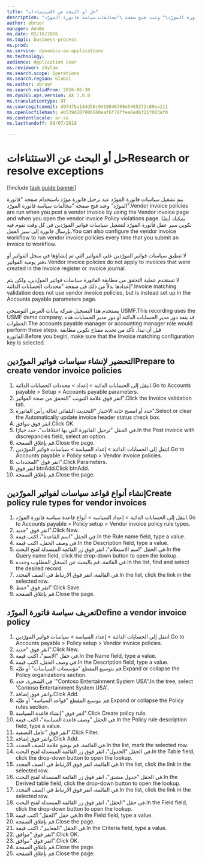 ```yaml
--- 
title: "حل أو البحث عن الاستثناءات"
description: "يتم تشغيل سياسات فاتورة المورّد عند ترحيل فاتورة مورّد باستخدام صفحة \"فاتورة المورّد\" وعند فتح صفحة \"مخالفات سياسة فاتورة المورّد\"‬."
author: abruer
manager: AnnBe
ms.date: 02/16/2016
ms.topic: business-process
ms.prod: 
ms.service: dynamics-ax-applications
ms.technology: 
audience: Application User
ms.reviewer: shylaw
ms.search.scope: Operations
ms.search.region: Global
ms.author: abruer
ms.search.validFrom: 2016-06-30
ms.dyn365.ops.version: AX 7.0.0
ms.translationtype: HT
ms.sourcegitcommit: d9747ba144d56c9410846769e5465372c89ea111
ms.openlocfilehash: eb539d207906560eaf6f70ffea6ed6f21f003af0
ms.contentlocale: ar-sa
ms.lasthandoff: 08/07/2018

---
```

# <a name="research-or-resolve-exceptions"></a><span data-ttu-id="1aa61-103">حل أو البحث عن الاستثناءات</span><span class="sxs-lookup"><span data-stu-id="1aa61-103">Research or resolve exceptions</span></span>

[!include [task guide banner](../../includes/task-guide-banner.md)]

<span data-ttu-id="1aa61-104">يتم تشغيل سياسات فاتورة المورّد عند ترحيل فاتورة مورّد باستخدام صفحة "فاتورة المورّد" وعند فتح صفحة "مخالفات سياسة فاتورة المورّد"‬.</span><span class="sxs-lookup"><span data-stu-id="1aa61-104">Vendor invoice policies are run when you post a vendor invoice by using the Vendor invoice page and when you open the vendor invoice Policy violations page.</span></span> <span data-ttu-id="1aa61-105">يمكنك أيضًا تكوين سير عمل فاتورة المورّد لتشغيل سياسات فواتير المورّدين في كل وقت تقوم فيه بإرسال فاتورة إلى سير العمل.</span><span class="sxs-lookup"><span data-stu-id="1aa61-105">You can also configure the vendor invoice workflow to run vendor invoice policies every time that you submit an invoice to workflow.</span></span> 

<span data-ttu-id="1aa61-106">لا تنطبق سياسات فواتير المورّدين على الفواتير التي تم إنشاؤها في سجل الفواتير‬ أو دفتر يومية الفواتير‬.</span><span class="sxs-lookup"><span data-stu-id="1aa61-106">Vendor invoice policies do not apply to invoices that were created in the invoice register or invoice journal.</span></span> 

<span data-ttu-id="1aa61-107">لا تستخدم عملية التحقق من مطابقة الفاتورة سياسات فواتير المورِّدين‬، ولكن يتم إعدادها بدلاً من ذلك في صفحة "محددات الحسابات الدائنة‬".</span><span class="sxs-lookup"><span data-stu-id="1aa61-107">Invoice matching validation does not use vendor invoice policies, but is instead set up in the Accounts payable parameters page.</span></span>

<span data-ttu-id="1aa61-108">يستخدم هذا التسجيل شركة بيانات العرض التوضيحي USMF.</span><span class="sxs-lookup"><span data-stu-id="1aa61-108">This recording uses the USMF demo company.</span></span> <span data-ttu-id="1aa61-109">قد ينفذ دور مدير الحسابات الدائنة أو دور مدير الحسابات‬ هذه الخطوات.</span><span class="sxs-lookup"><span data-stu-id="1aa61-109">The accounts payable manager or accounting manager role would perform these steps.</span></span> <span data-ttu-id="1aa61-110">قبل أن تبدأ، تأكد من تحديد مفتاح تكوين مطابقة الفاتورة.</span><span class="sxs-lookup"><span data-stu-id="1aa61-110">Before you begin, make sure that the Invoice matching configuration key is selected.</span></span>


## <a name="prepare-to-create-vendor-invoice-policies"></a><span data-ttu-id="1aa61-111">التحضير لإنشاء سياسات فواتير المورّدين</span><span class="sxs-lookup"><span data-stu-id="1aa61-111">Prepare to create vendor invoice policies</span></span>
1. <span data-ttu-id="1aa61-112">انتقل إلى الحسابات الدائنة > إعداد > محددات الحسابات الدائنة.</span><span class="sxs-lookup"><span data-stu-id="1aa61-112">Go to Accounts payable > Setup > Accounts payable parameters.</span></span>
2. <span data-ttu-id="1aa61-113">انقر فوق علامة التبويب "التحقق من صحة الفواتير".</span><span class="sxs-lookup"><span data-stu-id="1aa61-113">Click the Invoice validation tab.</span></span>
3. <span data-ttu-id="1aa61-114">حدد أو امسح خانة الاختيار "التحديث التلقائي لحالة رأس الفاتورة‬".</span><span class="sxs-lookup"><span data-stu-id="1aa61-114">Select or clear the Automatically update invoice header status check box.</span></span>
4. <span data-ttu-id="1aa61-115">انقر فوق موافق.</span><span class="sxs-lookup"><span data-stu-id="1aa61-115">Click OK.</span></span>
5. <span data-ttu-id="1aa61-116">في الحقل "ترحيل الفاتورة التي بها اختلافات"، حدد خيارًا.</span><span class="sxs-lookup"><span data-stu-id="1aa61-116">In the Post invoice with discrepancies field, select an option.</span></span>
6. <span data-ttu-id="1aa61-117">قم بإغلاق الصفحة.</span><span class="sxs-lookup"><span data-stu-id="1aa61-117">Close the page.</span></span>
7. <span data-ttu-id="1aa61-118">انتقل إلى الحسابات الدائنة > إعداد السياسة > سياسات فواتير المورّدين.</span><span class="sxs-lookup"><span data-stu-id="1aa61-118">Go to Accounts payable > Policy setup > Vendor invoice policies.</span></span>
8. <span data-ttu-id="1aa61-119">انقر فوق "المحددات".</span><span class="sxs-lookup"><span data-stu-id="1aa61-119">Click Parameters.</span></span>
9. <span data-ttu-id="1aa61-120">انقر فوق btnAdd.</span><span class="sxs-lookup"><span data-stu-id="1aa61-120">Click btnAdd.</span></span>
10. <span data-ttu-id="1aa61-121">قم بإغلاق الصفحة.</span><span class="sxs-lookup"><span data-stu-id="1aa61-121">Close the page.</span></span>

## <a name="create-policy-rule-types-for-vendor-invoices"></a><span data-ttu-id="1aa61-122">إنشاء أنواع قواعد سياسات لفواتير المورّدين</span><span class="sxs-lookup"><span data-stu-id="1aa61-122">Create policy rule types for vendor invoices</span></span>
1. <span data-ttu-id="1aa61-123">انتقل إلى الحسابات الدائنة > إعداد السياسة > أنواع قاعدة سياسة فاتورة المورّد‬.</span><span class="sxs-lookup"><span data-stu-id="1aa61-123">Go to Accounts payable > Policy setup > Vendor invoice policy rule types.</span></span>
2. <span data-ttu-id="1aa61-124">انقر فوق "جديد".</span><span class="sxs-lookup"><span data-stu-id="1aa61-124">Click New.</span></span>
3. <span data-ttu-id="1aa61-125">في الحقل "اسم القاعدة"، اكتب قيمة.</span><span class="sxs-lookup"><span data-stu-id="1aa61-125">In the Rule name field, type a value.</span></span>
4. <span data-ttu-id="1aa61-126">في وصف الحقل، اكتب قيمة.</span><span class="sxs-lookup"><span data-stu-id="1aa61-126">In the Description field, type a value.</span></span>
5. <span data-ttu-id="1aa61-127">في الحقل "اسم الاستعلام"، انقر فوق زر القائمة المنسدلة لفتح البحث.</span><span class="sxs-lookup"><span data-stu-id="1aa61-127">In the Query name field, click the drop-down button to open the lookup.</span></span>
6. <span data-ttu-id="1aa61-128">في القائمة، قم بالبحث عن السجل المطلوب وحدده.</span><span class="sxs-lookup"><span data-stu-id="1aa61-128">In the list, find and select the desired record.</span></span>
7. <span data-ttu-id="1aa61-129">في القائمة، انقر فوق الارتباط في الصف المحدد.</span><span class="sxs-lookup"><span data-stu-id="1aa61-129">In the list, click the link in the selected row.</span></span>
8. <span data-ttu-id="1aa61-130">انقر فوق "حفظ".</span><span class="sxs-lookup"><span data-stu-id="1aa61-130">Click Save.</span></span>
9. <span data-ttu-id="1aa61-131">قم بإغلاق الصفحة.</span><span class="sxs-lookup"><span data-stu-id="1aa61-131">Close the page.</span></span>

## <a name="define-a-vendor-invoice-policy"></a><span data-ttu-id="1aa61-132">تعريف سياسة فاتورة المورّد</span><span class="sxs-lookup"><span data-stu-id="1aa61-132">Define a vendor invoice policy</span></span>
1. <span data-ttu-id="1aa61-133">انتقل إلى الحسابات الدائنة > إعداد السياسة > سياسات فواتير المورّدين.</span><span class="sxs-lookup"><span data-stu-id="1aa61-133">Go to Accounts payable > Policy setup > Vendor invoice policies.</span></span>
2. <span data-ttu-id="1aa61-134">انقر فوق "جديد".</span><span class="sxs-lookup"><span data-stu-id="1aa61-134">Click New.</span></span>
3. <span data-ttu-id="1aa61-135">في حقل "الاسم"، اكتب قيمة.</span><span class="sxs-lookup"><span data-stu-id="1aa61-135">In the Name field, type a value.</span></span>
4. <span data-ttu-id="1aa61-136">في وصف الحقل، اكتب قيمة.</span><span class="sxs-lookup"><span data-stu-id="1aa61-136">In the Description field, type a value.</span></span>
5. <span data-ttu-id="1aa61-137">قم بتوسيع المقطع "مؤسسات السياسات‬" أو طيّه.</span><span class="sxs-lookup"><span data-stu-id="1aa61-137">Expand or collapse the Policy organizations section.</span></span>
6. <span data-ttu-id="1aa61-138">في الشجرة، حدد '"Contoso Entertainment System USA".</span><span class="sxs-lookup"><span data-stu-id="1aa61-138">In the tree, select 'Contoso Entertainment System USA'.</span></span>
7. <span data-ttu-id="1aa61-139">وانقر فوق إضافة.</span><span class="sxs-lookup"><span data-stu-id="1aa61-139">Click Add.</span></span>
8. <span data-ttu-id="1aa61-140">قم بتوسيع المقطع "قواعد السياسة‬" أو طيّه.</span><span class="sxs-lookup"><span data-stu-id="1aa61-140">Expand or collapse the Policy rules section.</span></span>
9. <span data-ttu-id="1aa61-141">انقر فوق "إنشاء قاعدة السياسة".</span><span class="sxs-lookup"><span data-stu-id="1aa61-141">Click Create policy rule.</span></span>
10. <span data-ttu-id="1aa61-142">في الحقل "وصف قاعدة السياسة"، اكتب قيمة.</span><span class="sxs-lookup"><span data-stu-id="1aa61-142">In the Policy rule description field, type a value.</span></span>
11. <span data-ttu-id="1aa61-143">انقر فوق "عامل التصفية".</span><span class="sxs-lookup"><span data-stu-id="1aa61-143">Click Filter.</span></span>
12. <span data-ttu-id="1aa61-144">وانقر فوق إضافة.</span><span class="sxs-lookup"><span data-stu-id="1aa61-144">Click Add.</span></span>
13. <span data-ttu-id="1aa61-145">في القائمة، قم بوضع علامة للصف المحدد.</span><span class="sxs-lookup"><span data-stu-id="1aa61-145">In the list, mark the selected row.</span></span>
14. <span data-ttu-id="1aa61-146">في الحقل "الجدول‬"، انقر فوق زر القائمة المنسدلة لفتح البحث.</span><span class="sxs-lookup"><span data-stu-id="1aa61-146">In the Table field, click the drop-down button to open the lookup.</span></span>
15. <span data-ttu-id="1aa61-147">في القائمة، انقر فوق الارتباط في الصف المحدد.</span><span class="sxs-lookup"><span data-stu-id="1aa61-147">In the list, click the link in the selected row.</span></span>
16. <span data-ttu-id="1aa61-148">في الحقل "جدول مشتق"، انقر فوق زر القائمة المنسدلة لفتح البحث.</span><span class="sxs-lookup"><span data-stu-id="1aa61-148">In the Derived table field, click the drop-down button to open the lookup.</span></span>
17. <span data-ttu-id="1aa61-149">في القائمة، انقر فوق الارتباط في الصف المحدد.</span><span class="sxs-lookup"><span data-stu-id="1aa61-149">In the list, click the link in the selected row.</span></span>
18. <span data-ttu-id="1aa61-150">في حقل "الحقل"، انقر فوق زر القائمة المنسدلة لفتح البحث.</span><span class="sxs-lookup"><span data-stu-id="1aa61-150">In the Field field, click the drop-down button to open the lookup.</span></span>
19. <span data-ttu-id="1aa61-151">في حقل "الحقل" اكتب قيمة.</span><span class="sxs-lookup"><span data-stu-id="1aa61-151">In the Field field, type a value.</span></span>
20. <span data-ttu-id="1aa61-152">قم بإغلاق الصفحة.</span><span class="sxs-lookup"><span data-stu-id="1aa61-152">Close the page.</span></span>
21. <span data-ttu-id="1aa61-153">في الحقل "المعايير"، اكتب قيمة.</span><span class="sxs-lookup"><span data-stu-id="1aa61-153">In the Criteria field, type a value.</span></span>
22. <span data-ttu-id="1aa61-154">انقر فوق "موافق".</span><span class="sxs-lookup"><span data-stu-id="1aa61-154">Click OK.</span></span>
23. <span data-ttu-id="1aa61-155">انقر فوق "موافق".</span><span class="sxs-lookup"><span data-stu-id="1aa61-155">Click OK.</span></span>
24. <span data-ttu-id="1aa61-156">قم بإغلاق الصفحة.</span><span class="sxs-lookup"><span data-stu-id="1aa61-156">Close the page.</span></span>
25. <span data-ttu-id="1aa61-157">قم بإغلاق الصفحة.</span><span class="sxs-lookup"><span data-stu-id="1aa61-157">Close the page.</span></span>


